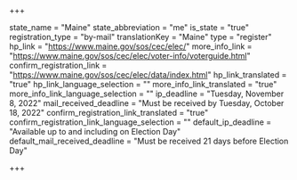 +++

state_name = "Maine"
state_abbreviation = "me"
is_state = "true"
registration_type = "by-mail"
translationKey = "Maine"
type = "register"
hp_link = "https://www.maine.gov/sos/cec/elec/"
more_info_link = "https://www.maine.gov/sos/cec/elec/voter-info/voterguide.html"
confirm_registration_link = "https://www.maine.gov/sos/cec/elec/data/index.html"
hp_link_translated = "true"
hp_link_language_selection = ""
more_info_link_translated = "true"
more_info_link_language_selection = ""
ip_deadline = "Tuesday, November 8, 2022"
mail_received_deadline = "Must be received by Tuesday, October 18, 2022"
confirm_registration_link_translated = "true"
confirm_registration_link_language_selection = ""
default_ip_deadline = "Available up to and including on Election Day"
default_mail_received_deadline = "Must be received 21 days before Election Day"

+++